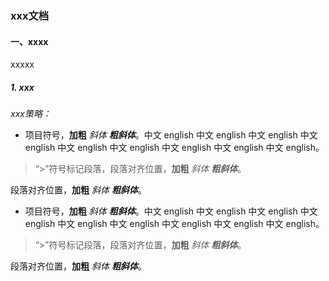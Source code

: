 ### xxx文档

#### 一、xxxx

xxxxx


##### 1. xxx

_xxx策略：_

- 项目符号，**加粗** _斜体_ _**粗斜体**_。中文 english 中文 english 中文 english 中文 english 中文 english 中文 english 中文 english 中文 english 中文 english。
> “\>”符号标记段落，段落对齐位置，**加粗** _斜体_ _**粗斜体**_。

  段落对齐位置，**加粗** _斜体_ _**粗斜体**_。


- 项目符号，**加粗** _斜体_ _**粗斜体**_。中文 english 中文 english 中文 english 中文 english 中文 english 中文 english 中文 english 中文 english 中文 english。
> “\>”符号标记段落，段落对齐位置，**加粗** _斜体_ _**粗斜体**_。

  段落对齐位置，**加粗** _斜体_ _**粗斜体**_。
